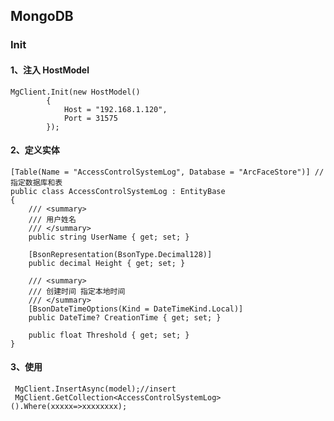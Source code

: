 ## MongoDB

### Init
#### 1、注入 HostModel
    MgClient.Init(new HostModel()
            {
                Host = "192.168.1.120",
                Port = 31575
            });

#### 2、定义实体
    [Table(Name = "AccessControlSystemLog", Database = "ArcFaceStore")] //指定数据库和表
    public class AccessControlSystemLog : EntityBase
    {
        /// <summary>
        /// 用户姓名
        /// </summary>
        public string UserName { get; set; }

        [BsonRepresentation(BsonType.Decimal128)]
        public decimal Height { get; set; }

        /// <summary>
        /// 创建时间 指定本地时间
        /// </summary>
        [BsonDateTimeOptions(Kind = DateTimeKind.Local)]
        public DateTime? CreationTime { get; set; }

        public float Threshold { get; set; }
    }
        
#### 3、使用
     MgClient.InsertAsync(model);//insert
     MgClient.GetCollection<AccessControlSystemLog>().Where(xxxxx=>xxxxxxxx);
    